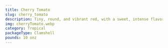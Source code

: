 ```yaml
---
title: Cherry Tomato
slug: cherry_tomato
description: Tiny, round, and vibrant red, with a sweet, intense flavor. Perfect for salads, garnishes, or as a healthy snack. High in vitamin C, lycopene, and antioxidants. Their size and versatility make them ideal for gourmet dishes or quick meals.
img: cherryTomato.webp
category: Tropical
packageType: Clamshell
pounds: 10 onz
---
```


